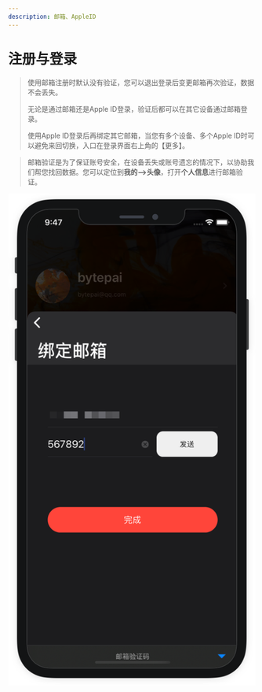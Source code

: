 ```yaml
---
description: 邮箱、AppleID
---
```


# 注册与登录

> 使用邮箱注册时默认没有验证，您可以退出登录后变更邮箱再次验证，数据不会丢失。
>
> 无论是通过邮箱还是Apple ID登录，验证后都可以在其它设备通过邮箱登录。
>
> 使用Apple ID登录后再绑定其它邮箱，当您有多个设备、多个Apple ID时可以避免来回切换，入口在登录界面右上角的【更多】。

> 邮箱验证是为了保证账号安全，在设备丢失或账号遗忘的情况下，以协助我们帮您找回数据。您可以定位到**我的--&gt;头像**，打开**个人信息**进行邮箱验证。



![](../.gitbook/assets/bang-ding-you-xiang.png)


